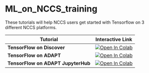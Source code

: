 # ML_on_NCCS_training

These tutorials will help NCCS users get started with Tensorflow on 3 different NCCS platforms.

| Tutorial | Interactive Link |
|---------------|------------------|
| **TensorFlow on Discover**  | [![Open In Colab](https://colab.research.google.com/assets/colab-badge.svg)](https://colab.research.google.com/github/bruceva/ML_on_NCCS_training/blob/master/TensorFlow_ML_on_Discover_compute_nodes.ipynb) |
| **TensorFlow on ADAPT**  | [![Open In Colab](https://colab.research.google.com/assets/colab-badge.svg)](https://colab.research.google.com/github/bruceva/ML_on_NCCS_training/blob/master/TensorFlow_ML_on_ADAPT.ipynb) |
| **TensorFlow on ADAPT JupyterHub**  | [![Open In Colab](https://colab.research.google.com/assets/colab-badge.svg)](https://colab.research.google.com/github/bruceva/ML_on_NCCS_training/blob/master/TensorFlow_ML_on_ADAPT_JupyterHub.ipynb) |
